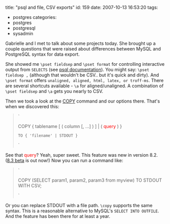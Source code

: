 title: "psql and file, CSV exports"
id: 159
date: 2007-10-13 16:53:20
tags: 
- postgres
categories: 
- postgres
- postgresql
- sysadmin

Gabrielle and I met to talk about some projects today. She brought up a couple questions that were raised about differences between MySQL and PostgreSQL syntax for data export. 
<!--more-->
She showed me `\pset fieldsep` and `\pset format` for controlling interactive output from `SELECTS` (see [psql documentation](http://www.postgresql.org/docs/current/static/app-psql.html)).  You might say: `\pset fieldsep ,` (although that wouldn't be CSV.. but it's quick and dirty). And `\pset format` offers `unaligned, aligned, html, latex, or troff-ms`. There are several shortcuts available - `\a` for aligned/unaligned. A combination of `\pset fieldsep` and `\a` gets you nearly to CSV.

Then we took a look at the [COPY](http://www.postgresql.org/docs/8.2/static/sql-copy.html) command and our options there. That's when we discovered this: 

> `> 
> COPY { tablename [ ( column [, ...] ) ] | ( <font color="red">query</font> ) }> 
>     TO { 'filename' | STDOUT }> 
> ` 

See that <font color="red">query</font>?  Yeah, super sweet. This feature was new in version 8.2\. ([8.3 beta](http://www.postgresql.org/developer/beta) is out now!)
 Now you can run a command like: 

> `> 
> COPY (SELECT param1, param2, param3 from myview) TO STDOUT WITH CSV; > 
> `

Or you can replace STDOUT with a file path. `\copy` supports the same syntax. This is a reasonable alternative to MySQL's `SELECT INTO OUTFILE`. And the feature has been there for at least a year.
